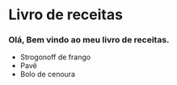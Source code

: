 # Livro de receitas
### Olá, Bem vindo ao meu livro de receitas.
 - Strogonoff de frango
 - Pavê
 - Bolo de cenoura 
